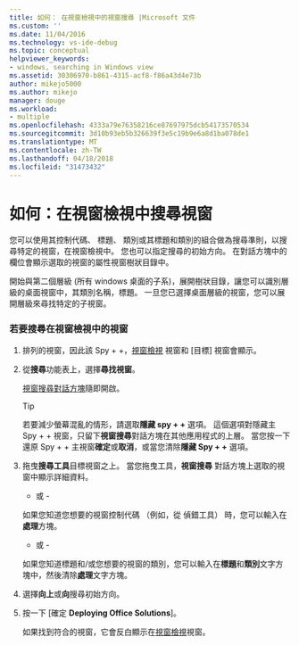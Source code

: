 ```yaml
---
title: 如何： 在視窗檢視中的視窗搜尋 |Microsoft 文件
ms.custom: ''
ms.date: 11/04/2016
ms.technology: vs-ide-debug
ms.topic: conceptual
helpviewer_keywords:
- windows, searching in Windows view
ms.assetid: 30306970-b861-4315-acf8-f86a43d4e73b
author: mikejo5000
ms.author: mikejo
manager: douge
ms.workload:
- multiple
ms.openlocfilehash: 4333a79e76358216ce87697975dcb54173570534
ms.sourcegitcommit: 3d10b93eb5b326639f3e5c19b9e6a8d1ba078de1
ms.translationtype: MT
ms.contentlocale: zh-TW
ms.lasthandoff: 04/18/2018
ms.locfileid: "31473432"
---
```

# <a name="how-to-search-for-a-window-in-windows-view"></a>如何：在視窗檢視中搜尋視窗
您可以使用其控制代碼、 標題、 類別或其標題和類別的組合做為搜尋準則，以搜尋特定的視窗，在視窗檢視中。 您也可以指定搜尋的初始方向。 在對話方塊中的欄位會顯示選取的視窗的屬性視窗樹狀目錄中。  
  
 開始與第二個層級 (所有 windows 桌面的子系)，展開樹狀目錄，讓您可以識別層級的桌面視窗中，其類別名稱，標題。 一旦您已選擇桌面層級的視窗，您可以展開層級來尋找特定的子視窗。  
  
### <a name="to-search-for-a-window-in-windows-view"></a>若要搜尋在視窗檢視中的視窗  
  
1.  排列的視窗，因此該 Spy + +，[視窗檢視](../debugger/windows-view.md) 視窗和 [目標] 視窗會顯示。  
  
2.  從**搜尋**功能表上，選擇**尋找視窗**。  
  
     [視窗搜尋對話方塊](../debugger/window-search-dialog-box.md)隨即開啟。  
  
    > [!TIP]
    >  若要減少螢幕混亂的情形，請選取**隱藏 spy + +** 選項。 這個選項對隱藏主 Spy + + 視窗，只留下**視窗搜尋**對話方塊在其他應用程式的上層。 當您按一下 還原 Spy + + 主視窗**確定**或**取消**，或當您清除**隱藏 Spy + +** 選項。  
  
3.  拖曳**搜尋工具**目標視窗之上。 當您拖曳工具，**視窗搜尋** 對話方塊上選取的視窗中顯示詳細資料。  
  
     - 或 -  
  
     如果您知道您想要的視窗控制代碼 （例如，從 偵錯工具） 時，您可以輸入在**處理**方塊。  
  
     - 或 -  
  
     如果您知道標題和/或您想要的視窗的類別，您可以輸入在**標題**和**類別**文字方塊中，然後清除**處理**文字方塊。  
  
4.  選擇**向上**或**向**搜尋初始方向。  
  
5.  按一下 [確定 **Deploying Office Solutions**]。  
  
     如果找到符合的視窗，它會反白顯示在[視窗檢視](../debugger/windows-view.md)視窗。